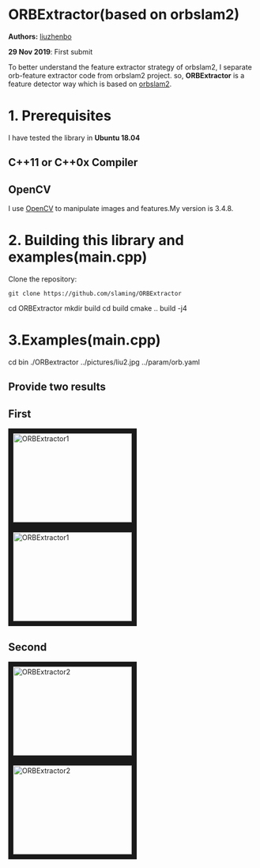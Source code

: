 # ORBExtractor(based on orbslam2)
**Authors:** [liuzhenbo](https://www.zhihu.com/people/liuzhenbo)

**29 Nov 2019**: First submit

To better understand the feature extractor strategy of orbslam2, I separate orb-feature extractor code from orbslam2 project.
so, **ORBExtractor** is a feature detector way which is based on [orbslam2](https://github.com/raulmur/ORB_SLAM2).

# 1. Prerequisites
I have tested the library in **Ubuntu 18.04**
 
## C++11 or C++0x Compiler

## OpenCV
I use [OpenCV](http://opencv.org) to manipulate images and features.My version is 3.4.8.

# 2. Building this library and examples(main.cpp)

Clone the repository:
```
git clone https://github.com/slaming/ORBExtractor
```

cd ORBExtractor
mkdir build
cd build
cmake ..
build -j4

# 3.Examples(main.cpp)

cd bin
./ORBextractor ../pictures/liu2.jpg ../param/orb.yaml

## Provide two results
## First
<a href="https://github.com/slaming/ORBExtractor/blob/master/screenshots" target="_blank"><img src="https://github.com/slaming/ORBExtractor/blob/master/screenshots/liu1.jpg" 
alt="ORBExtractor1" width="240" height="180" border="10" /></a>
<a href="https://github.com/slaming/ORBExtractor/blob/master/screenshots" target="_blank"><img src="https://github.com/slaming/ORBExtractor/blob/master/screenshots/1.jpg" 
alt="ORBExtractor1" width="240" height="180" border="10" /></a>
## Second
<a href="https://github.com/slaming/ORBExtractor/blob/master/screenshots" target="_blank"><img src="https://github.com/slaming/ORBExtractor/blob/master/screenshots/liu2.jpg" 
alt="ORBExtractor2" width="240" height="180" border="10" /></a>
<a href="https://github.com/slaming/ORBExtractor/blob/master/screenshots" target="_blank"><img src="https://github.com/slaming/ORBExtractor/blob/master/screenshots/2.jpg" 
alt="ORBExtractor2" width="240" height="180" border="10" /></a>
